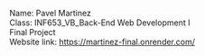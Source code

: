 

Name: Pavel Martinez <br>
Class: INF653_VB_Back-End Web Development I <br>
Final Project <br>
Website link: https://martinez-final.onrender.com/





